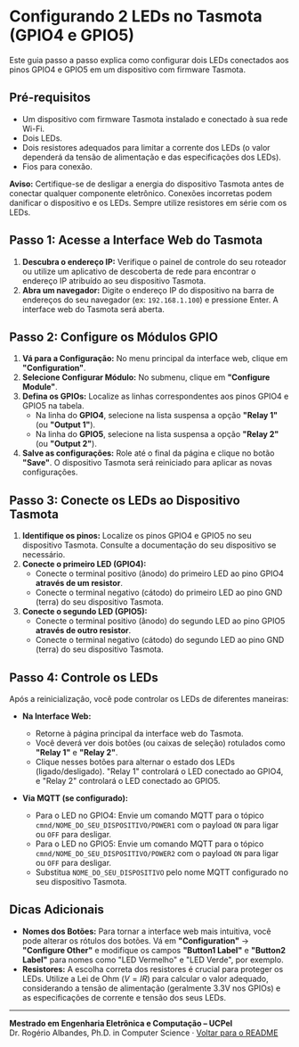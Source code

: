 # Configurando 2 LEDs no Tasmota (GPIO4 e GPIO5)

Este guia passo a passo explica como configurar dois LEDs conectados aos pinos GPIO4 e GPIO5 em um dispositivo com firmware Tasmota.

## Pré-requisitos

* Um dispositivo com firmware Tasmota instalado e conectado à sua rede Wi-Fi.
* Dois LEDs.
* Dois resistores adequados para limitar a corrente dos LEDs (o valor dependerá da tensão de alimentação e das especificações dos LEDs).
* Fios para conexão.

**Aviso:** Certifique-se de desligar a energia do dispositivo Tasmota antes de conectar qualquer componente eletrônico. Conexões incorretas podem danificar o dispositivo e os LEDs. Sempre utilize resistores em série com os LEDs.

## Passo 1: Acesse a Interface Web do Tasmota

1.  **Descubra o endereço IP:** Verifique o painel de controle do seu roteador ou utilize um aplicativo de descoberta de rede para encontrar o endereço IP atribuído ao seu dispositivo Tasmota.
2.  **Abra um navegador:** Digite o endereço IP do dispositivo na barra de endereços do seu navegador (ex: `192.168.1.100`) e pressione Enter. A interface web do Tasmota será aberta.

## Passo 2: Configure os Módulos GPIO

1.  **Vá para a Configuração:** No menu principal da interface web, clique em **"Configuration"**.
2.  **Selecione Configurar Módulo:** No submenu, clique em **"Configure Module"**.
3.  **Defina os GPIOs:** Localize as linhas correspondentes aos pinos GPIO4 e GPIO5 na tabela.
    * Na linha do **GPIO4**, selecione na lista suspensa a opção **"Relay 1"** (ou **"Output 1"**).
    * Na linha do **GPIO5**, selecione na lista suspensa a opção **"Relay 2"** (ou **"Output 2"**).
4.  **Salve as configurações:** Role até o final da página e clique no botão **"Save"**. O dispositivo Tasmota será reiniciado para aplicar as novas configurações.

## Passo 3: Conecte os LEDs ao Dispositivo Tasmota

1.  **Identifique os pinos:** Localize os pinos GPIO4 e GPIO5 no seu dispositivo Tasmota. Consulte a documentação do seu dispositivo se necessário.
2.  **Conecte o primeiro LED (GPIO4):**
    * Conecte o terminal positivo (ânodo) do primeiro LED ao pino GPIO4 **através de um resistor**.
    * Conecte o terminal negativo (cátodo) do primeiro LED ao pino GND (terra) do seu dispositivo Tasmota.
3.  **Conecte o segundo LED (GPIO5):**
    * Conecte o terminal positivo (ânodo) do segundo LED ao pino GPIO5 **através de outro resistor**.
    * Conecte o terminal negativo (cátodo) do segundo LED ao pino GND (terra) do seu dispositivo Tasmota.

## Passo 4: Controle os LEDs

Após a reinicialização, você pode controlar os LEDs de diferentes maneiras:

* **Na Interface Web:**
    * Retorne à página principal da interface web do Tasmota.
    * Você deverá ver dois botões (ou caixas de seleção) rotulados como **"Relay 1"** e **"Relay 2"**.
    * Clique nesses botões para alternar o estado dos LEDs (ligado/desligado). "Relay 1" controlará o LED conectado ao GPIO4, e "Relay 2" controlará o LED conectado ao GPIO5.

* **Via MQTT (se configurado):**
    * Para o LED no GPIO4: Envie um comando MQTT para o tópico `cmnd/NOME_DO_SEU_DISPOSITIVO/POWER1` com o payload `ON` para ligar ou `OFF` para desligar.
    * Para o LED no GPIO5: Envie um comando MQTT para o tópico `cmnd/NOME_DO_SEU_DISPOSITIVO/POWER2` com o payload `ON` para ligar ou `OFF` para desligar.
    * Substitua `NOME_DO_SEU_DISPOSITIVO` pelo nome MQTT configurado no seu dispositivo Tasmota.

## Dicas Adicionais

* **Nomes dos Botões:** Para tornar a interface web mais intuitiva, você pode alterar os rótulos dos botões. Vá em **"Configuration"** -> **"Configure Other"** e modifique os campos **"Button1 Label"** e **"Button2 Label"** para nomes como "LED Vermelho" e "LED Verde", por exemplo.
* **Resistores:** A escolha correta dos resistores é crucial para proteger os LEDs. Utilize a Lei de Ohm ($V = IR$) para calcular o valor adequado, considerando a tensão de alimentação (geralmente 3.3V nos GPIOs) e as especificações de corrente e tensão dos seus LEDs.

---

**Mestrado em Engenharia Eletrônica e Computação – UCPel**  
Dr. Rogério Albandes, Ph.D. in Computer Science · [Voltar para o README](../README.md)